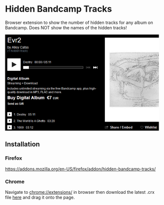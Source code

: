 # Hidden Bandcamp Tracks

Browser extension to show the number of hidden tracks for any album on Bandcamp. Does NOT show the names of the hidden tracks!

![Example](/docs/example.png)

## Installation

### Firefox

<https://addons.mozilla.org/en-US/firefox/addon/hidden-bandcamp-tracks/>

### Chrome

Navigate to <chrome://extensions/> in browser then download the latest .crx file [here](https://github.com/7x11x13/hidden-bandcamp-tracks/releases) and drag it onto the page.

